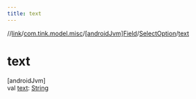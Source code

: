 ```yaml
---
title: text
---
```

//[link](../../../../index.html)/[com.tink.model.misc](../../index.html)/[[androidJvm]Field](../index.html)/[SelectOption](index.html)/[text](text.html)



# text



[androidJvm]\
val [text](text.html): [String](https://kotlinlang.org/api/latest/jvm/stdlib/kotlin/-string/index.html)




